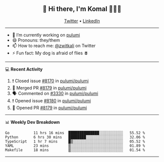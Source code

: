 <h2 align="center"> 👋 Hi there, I'm Komal 🧑🏾‍💻 </h2>
<p align="center">
    <a href="https://twitter.com/zwitkali">Twitter</a> •
    <a href="https://www.linkedin.com/in/komal-ali/">LinkedIn</a>
</p>

--------

- 🔭 I’m currently working on [pulumi](https://github.com/pulumi/pulumi)
- 😄 Pronouns: they/them
- 📫 How to reach me: [@zwitkali](https://twitter.com/zwitkali) on Twitter
- ⚡ Fun fact: My dog is afraid of flies 🪰

--------
💻 **Recent Activity**

<!--START_SECTION:activity-->
1. ❗️ Closed issue [#8170](https://github.com/pulumi/pulumi/issues/8170) in [pulumi/pulumi](https://github.com/pulumi/pulumi)
2. 🎉 Merged PR [#8179](https://github.com/pulumi/pulumi/pull/8179) in [pulumi/pulumi](https://github.com/pulumi/pulumi)
3. 🗣 Commented on [#3330](https://github.com/pulumi/pulumi/issues/3330) in [pulumi/pulumi](https://github.com/pulumi/pulumi)
4. ❗️ Opened issue [#8180](https://github.com/pulumi/pulumi/issues/8180) in [pulumi/pulumi](https://github.com/pulumi/pulumi)
5. 💪 Opened PR [#8179](https://github.com/pulumi/pulumi/pull/8179) in [pulumi/pulumi](https://github.com/pulumi/pulumi)
<!--END_SECTION:activity-->

--------

📊 **Weekly Dev Breakdown**
<!--START_SECTION:waka-->
```text
Go           11 hrs 16 mins  ██████████████░░░░░░░░░░░   55.52 % 
Python       6 hrs 30 mins   ████████░░░░░░░░░░░░░░░░░   32.06 % 
TypeScript   1 hr 7 mins     █▒░░░░░░░░░░░░░░░░░░░░░░░   05.52 % 
YAML         23 mins         ▒░░░░░░░░░░░░░░░░░░░░░░░░   01.89 % 
Makefile     18 mins         ▒░░░░░░░░░░░░░░░░░░░░░░░░   01.54 % 
```
<!--END_SECTION:waka-->

--------